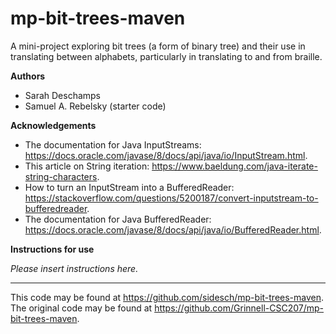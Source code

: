 # mp-bit-trees-maven

A mini-project exploring bit trees (a form of binary tree) and their use in translating between alphabets, particularly in translating to and from braille.

**Authors**

* Sarah Deschamps
* Samuel A. Rebelsky (starter code)

**Acknowledgements**

* The documentation for Java InputStreams: https://docs.oracle.com/javase/8/docs/api/java/io/InputStream.html.
* This article on String iteration: https://www.baeldung.com/java-iterate-string-characters.
* How to turn an InputStream into a BufferedReader: https://stackoverflow.com/questions/5200187/convert-inputstream-to-bufferedreader.
* The documentation for Java BufferedReader: https://docs.oracle.com/javase/8/docs/api/java/io/BufferedReader.html.

**Instructions for use**

_Please insert instructions here._

---

This code may be found at <https://github.com/sidesch/mp-bit-trees-maven>. The original code may be found at <https://github.com/Grinnell-CSC207/mp-bit-trees-maven>.
